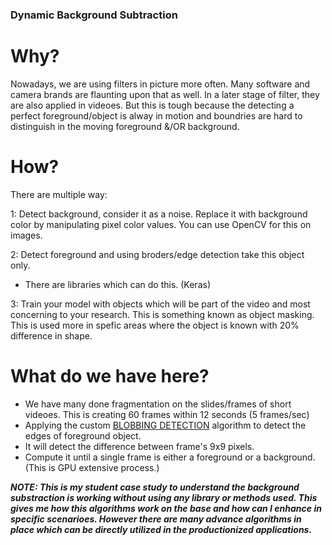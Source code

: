 ### Dynamic Background Subtraction

# Why?

Nowadays, we are using filters in picture more often. Many software and camera brands are flaunting upon that as well. In a later stage of filter, they are also applied in videoes. But this is tough because the detecting a perfect foreground/object is alway in motion and boundries are hard to distinguish in the moving foreground &/OR background.

# How?

There are multiple way:

1: Detect background, consider it as a noise. Replace it with background color by manipulating pixel color values.
You can use OpenCV for this on images. 

2: Detect foreground and using broders/edge detection take this object only.
- There are libraries which can do this. (Keras)

3: Train your model with objects which will be part of the video and most concerning to your research. This is something known as object masking. This is used more in spefic areas where the object is known with 20% difference in shape.

# What do we have here?

- We have many done fragmentation on the slides/frames of short videoes. This is creating 60 frames within 12 seconds (5 frames/sec)
- Applying the custom [BLOBBING DETECTION](https://en.wikipedia.org/wiki/Blob_detection) algorithm to detect the edges of foreground object. 
- It will detect the difference between frame's 9x9 pixels.
- Compute it until a single frame is either a foreground or a background.
(This is GPU extensive process.)

**_NOTE: This is my student case study to understand the background substraction is working without using any library or methods used. This gives me how this algorithms work on the base and how can I enhance in specific scenarioes. However there are many advance algorithms in place which can be directly utilized in the productionized applications._**
